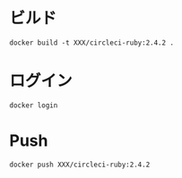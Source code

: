 # ビルド

```
docker build -t XXX/circleci-ruby:2.4.2 .
```

# ログイン

```
docker login
```

# Push

```
docker push XXX/circleci-ruby:2.4.2
```
